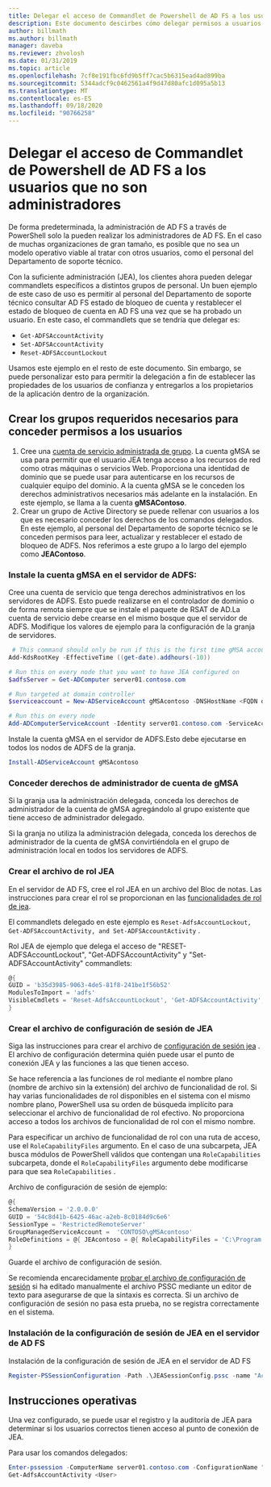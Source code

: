 ```yaml
---
title: Delegar el acceso de Commandlet de Powershell de AD FS a los usuarios que no son administradores
description: Este documento descirbes cómo delegar permisos a usuarios que no son administradores para AD FS PowerShell cmdlts.
author: billmath
ms.author: billmath
manager: daveba
ms.reviewer: zhvolosh
ms.date: 01/31/2019
ms.topic: article
ms.openlocfilehash: 7cf8e191fbc6fd9b5ff7cac5b6315ead4ad899ba
ms.sourcegitcommit: 5344adcf9c0462561a4f9d47d80afc1d095a5b13
ms.translationtype: MT
ms.contentlocale: es-ES
ms.lasthandoff: 09/18/2020
ms.locfileid: "90766258"
---
```

# <a name="delegate-ad-fs-powershell-commandlet-access-to-non-admin-users"></a>Delegar el acceso de Commandlet de Powershell de AD FS a los usuarios que no son administradores
De forma predeterminada, la administración de AD FS a través de PowerShell solo la pueden realizar los administradores de AD FS. En el caso de muchas organizaciones de gran tamaño, es posible que no sea un modelo operativo viable al tratar con otros usuarios, como el personal del Departamento de soporte técnico.

Con la suficiente administración (JEA), los clientes ahora pueden delegar commandlets específicos a distintos grupos de personal.
Un buen ejemplo de este caso de uso es permitir al personal del Departamento de soporte técnico consultar AD FS estado de bloqueo de cuenta y restablecer el estado de bloqueo de cuenta en AD FS una vez que se ha probado un usuario. En este caso, el commandlets que se tendría que delegar es:
- `Get-ADFSAccountActivity`
- `Set-ADFSAccountActivity`
- `Reset-ADFSAccountLockout`

Usamos este ejemplo en el resto de este documento. Sin embargo, se puede personalizar esto para permitir la delegación a fin de establecer las propiedades de los usuarios de confianza y entregarlos a los propietarios de la aplicación dentro de la organización.


##  <a name="create-the-required-groups-necessary-to-grant-users-permissions"></a>Crear los grupos requeridos necesarios para conceder permisos a los usuarios
1. Cree una [cuenta de servicio administrada de grupo](../../../security/group-managed-service-accounts/group-managed-service-accounts-overview.md). La cuenta gMSA se usa para permitir que el usuario JEA tenga acceso a los recursos de red como otras máquinas o servicios Web. Proporciona una identidad de dominio que se puede usar para autenticarse en los recursos de cualquier equipo del dominio. A la cuenta gMSA se le conceden los derechos administrativos necesarios más adelante en la instalación. En este ejemplo, se llama a la cuenta **gMSAContoso**.
2. Crear un grupo de Active Directory se puede rellenar con usuarios a los que es necesario conceder los derechos de los comandos delegados. En este ejemplo, al personal del Departamento de soporte técnico se le conceden permisos para leer, actualizar y restablecer el estado de bloqueo de ADFS. Nos referimos a este grupo a lo largo del ejemplo como **JEAContoso**.

### <a name="install-the-gmsa-account-on-the-adfs-server"></a>Instale la cuenta gMSA en el servidor de ADFS:
Cree una cuenta de servicio que tenga derechos administrativos en los servidores de ADFS. Esto puede realizarse en el controlador de dominio o de forma remota siempre que se instale el paquete de RSAT de AD.La cuenta de servicio debe crearse en el mismo bosque que el servidor de ADFS.
Modifique los valores de ejemplo para la configuración de la granja de servidores.

```powershell
 # This command should only be run if this is the first time gMSA accounts are enabled in the forest
Add-KdsRootKey -EffectiveTime ((get-date).addhours(-10)) 

# Run this on every node that you want to have JEA configured on
$adfsServer = Get-ADComputer server01.contoso.com

# Run targeted at domain controller
$serviceaccount = New-ADServiceAccount gMSAcontoso -DNSHostName <FQDN of the domain containing the KDS key> - PrincipalsAllowedToRetrieveManagedPassword $adfsServer –passthru

# Run this on every node
Add-ADComputerServiceAccount -Identity server01.contoso.com -ServiceAccount $ServiceAccount
```

Instale la cuenta gMSA en el servidor de ADFS.Esto debe ejecutarse en todos los nodos de ADFS de la granja.

```powershell
Install-ADServiceAccount gMSAcontoso
```

### <a name="grant-the-gmsa-account-admin-rights"></a>Conceder derechos de administrador de cuenta de gMSA
Si la granja usa la administración delegada, conceda los derechos de administrador de la cuenta de gMSA agregándolo al grupo existente que tiene acceso de administrador delegado.

Si la granja no utiliza la administración delegada, conceda los derechos de administrador de la cuenta de gMSA convirtiéndola en el grupo de administración local en todos los servidores de ADFS.


### <a name="create-the-jea-role-file"></a>Crear el archivo de rol JEA

En el servidor de AD FS, cree el rol JEA en un archivo del Bloc de notas. Las instrucciones para crear el rol se proporcionan en las [funcionalidades de rol de jea](/powershell/scripting/learn/remoting/jea/role-capabilities).

El commandlets delegado en este ejemplo es `Reset-AdfsAccountLockout, Get-ADFSAccountActivity, and Set-ADFSAccountActivity` .

Rol JEA de ejemplo que delega el acceso de "RESET-ADFSAccountLockout", "Get-ADFSAccountActivity" y "Set-ADFSAccountActivity" commandlets:

```powershell
@{
GUID = 'b35d3985-9063-4de5-81f8-241be1f56b52'
ModulesToImport = 'adfs'
VisibleCmdlets = 'Reset-AdfsAccountLockout', 'Get-ADFSAccountActivity', 'Set-ADFSAccountActivity'
}
```


### <a name="create-the-jea-session-configuration-file"></a>Crear el archivo de configuración de sesión de JEA
Siga las instrucciones para crear el archivo de [configuración de sesión jea](/powershell/scripting/learn/remoting/jea/session-configurations) . El archivo de configuración determina quién puede usar el punto de conexión JEA y las funciones a las que tienen acceso.

Se hace referencia a las funciones de rol mediante el nombre plano (nombre de archivo sin la extensión) del archivo de funcionalidad de rol. Si hay varias funcionalidades de rol disponibles en el sistema con el mismo nombre plano, PowerShell usa su orden de búsqueda implícito para seleccionar el archivo de funcionalidad de rol efectivo. No proporciona acceso a todos los archivos de funcionalidad de rol con el mismo nombre.

Para especificar un archivo de funcionalidad de rol con una ruta de acceso, use el `RoleCapabilityFiles` argumento. En el caso de una subcarpeta, JEA busca módulos de PowerShell válidos que contengan una `RoleCapabilities` subcarpeta, donde el `RoleCapabilityFiles` argumento debe modificarse para que sea `RoleCapabilities` .

Archivo de configuración de sesión de ejemplo:

```powershell
@{
SchemaVersion = '2.0.0.0'
GUID = '54c8d41b-6425-46ac-a2eb-8c0184d9c6e6'
SessionType = 'RestrictedRemoteServer'
GroupManagedServiceAccount =  'CONTOSO\gMSAcontoso'
RoleDefinitions = @{ JEAcontoso = @{ RoleCapabilityFiles = 'C:\Program Files\WindowsPowershell\Modules\AccountActivityJEA\RoleCapabilities\JEAAccountActivityResetRole.psrc' } }
}
```

Guarde el archivo de configuración de sesión.

Se recomienda encarecidamente [probar el archivo de configuración de sesión](/powershell/module/microsoft.powershell.core/test-pssessionconfigurationfile) si ha editado manualmente el archivo PSSC mediante un editor de texto para asegurarse de que la sintaxis es correcta. Si un archivo de configuración de sesión no pasa esta prueba, no se registra correctamente en el sistema.

### <a name="install-the-jea-session-configuration-on-the-ad-fs-server"></a>Instalación de la configuración de sesión de JEA en el servidor de AD FS

Instalación de la configuración de sesión de JEA en el servidor de AD FS

```powershell
Register-PSSessionConfiguration -Path .\JEASessionConfig.pssc -name "AccountActivityAdministration" -force
```
## <a name="operational-instructions"></a>Instrucciones operativas
Una vez configurado, se puede usar el registro y la auditoría de JEA para determinar si los usuarios correctos tienen acceso al punto de conexión de JEA.

Para usar los comandos delegados:

```powershell
Enter-pssession -ComputerName server01.contoso.com -ConfigurationName "AccountActivityAdministration" -Credential <User Using JEA>
Get-AdfsAccountActivity <User>


```